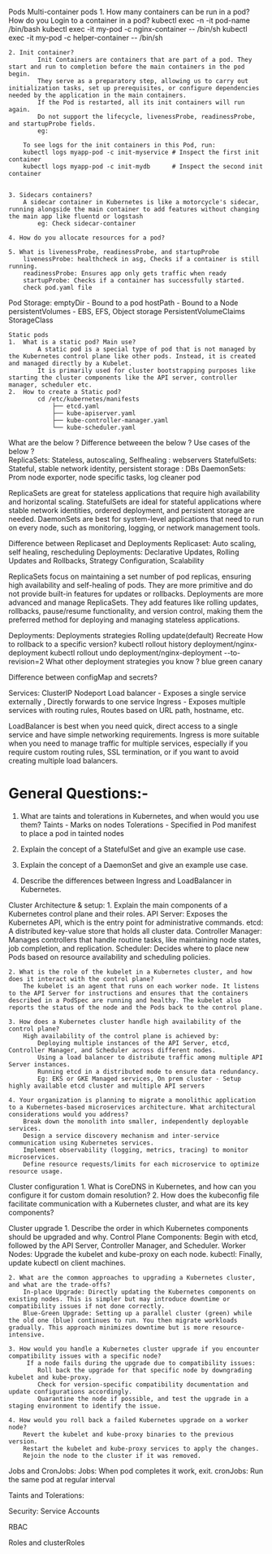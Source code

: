 Pods
    Multi-container pods
    1. How many containers can be run in a pod? How do you Login to a container in a pod?
        kubectl exec -n <ns> -it pod-name /bin/bash
        kubectl exec -it my-pod -c nginx-container -- /bin/sh
        kubectl exec -it my-pod -c helper-container -- /bin/sh
        
    2. Init container?
            Init Containers are containers that are part of a pod. They start and run to completion before the main containers in the pod begin.
            They serve as a preparatory step, allowing us to carry out initialization tasks, set up prerequisites, or configure dependencies needed by the application in the main containers.
            If the Pod is restarted, all its init containers will run again.
            Do not support the lifecycle, livenessProbe, readinessProbe, and startupProbe fields.
            eg:

        To see logs for the init containers in this Pod, run:
        kubectl logs myapp-pod -c init-myservice # Inspect the first init container
        kubectl logs myapp-pod -c init-mydb      # Inspect the second init container


    3. Sidecars containers?
        A sidecar container in Kubernetes is like a motorcycle's sidecar, running alongside the main container to add features without changing the main app like fluentd or logstash
            eg: Check sidecar-container

    4. How do you allocate resources for a pod?

    5. What is livenessProbe, readinessProbe, and startupProbe
        livenessProbe: healthcheck in asg, Checks if a container is still running.
        readinessProbe: Ensures app only gets traffic when ready
        startupProbe: Checks if a container has successfully started.
        check pod.yaml file

Pod Storage:
    emptyDir - Bound to a pod
    hostPath - Bound to a Node
    persistentVolumes - EBS, EFS, Object storage
    PersistentVolumeClaims
    StorageClass 


    Static pods 
    1.  What is a static pod? Main use?
            A static pod is a special type of pod that is not managed by the Kubernetes control plane like other pods. Instead, it is created and managed directly by a Kubelet.
            It is primarily used for cluster bootstrapping purposes like starting the cluster components like the API server, controller manager, scheduler etc.
    2.  How to create a Static pod?
            cd /etc/kubernetes/manifests
                ├── etcd.yaml
                ├── kube-apiserver.yaml
                ├── kube-controller-manager.yaml
                └── kube-scheduler.yaml

What are the below ?
Difference betweeen the below ?
Use cases of the below ?         
ReplicaSets: Stateless, autoscaling, Selfhealing : webservers
StatefulSets: Stateful, stable network identity, persistent storage : DBs
DaemonSets: Prom node exporter, node specific tasks, log cleaner pod

ReplicaSets are great for stateless applications that require high availability and horizontal scaling.
StatefulSets are ideal for stateful applications where stable network identities, ordered deployment, and persistent storage are needed.
DaemonSets are best for system-level applications that need to run on every node, such as monitoring, logging, or network management tools.



Difference between Replicaset and Deployments
    Replicaset: Auto scaling, self healing, rescheduling
    Deployments: Declarative Updates, Rolling Updates and Rollbacks, Strategy Configuration, Scalability

ReplicaSets focus on maintaining a set number of pod replicas, ensuring high availability and self-healing of pods. They are more primitive and do not provide built-in features for updates or rollbacks.
Deployments are more advanced and manage ReplicaSets. They add features like rolling updates, rollbacks, pause/resume functionality, and version control, making them the preferred method for deploying and managing stateless applications.

Deployments:
    Deployments strategies
        Rolling update(default)
        Recreate
    How to rollback to a specific version? 
        kubectl rollout history deployment/nginx-deployment
        kubectl rollout undo deployment/nginx-deployment --to-revision=2
    What other deployment strategies you know ? 
        blue green
        canary

Difference between configMap and secrets?

Services:
    ClusterIP
    Nodeport
    Load balancer - Exposes a single service externally	, Directly forwards to one service
    Ingress - Exposes multiple services with routing rules, Routes based on URL path, hostname, etc.

LoadBalancer is best when you need quick, direct access to a single service and have simple networking requirements.
Ingress is more suitable when you need to manage traffic for multiple services, especially if you require custom routing rules, SSL termination, or if you want to avoid creating multiple load balancers.


General Questions:-
==================

1. What are taints and tolerations in Kubernetes, and when would you use them?
    Taints - Marks on nodes
    Tolerations - Specified in Pod manifest to place a pod in tainted nodes

2. Explain the concept of a StatefulSet and give an example use case.

3. Explain the concept of a DaemonSet and give an example use case.

4. Describe the differences between Ingress and LoadBalancer in Kubernetes.


Cluster Architecture & setup:
    1. Explain the main components of a Kubernetes control plane and their roles.
        API Server: Exposes the Kubernetes API, which is the entry point for administrative commands.
        etcd: A distributed key-value store that holds all cluster data.
        Controller Manager: Manages controllers that handle routine tasks, like maintaining node states, job completion, and replication.
        Scheduler: Decides where to place new Pods based on resource availability and scheduling policies.

    2. What is the role of the kubelet in a Kubernetes cluster, and how does it interact with the control plane?
        The kubelet is an agent that runs on each worker node. It listens to the API Server for instructions and ensures that the containers described in a PodSpec are running and healthy. The kubelet also reports the status of the node and the Pods back to the control plane.

    3. How does a Kubernetes cluster handle high availability of the control plane?
        High availability of the control plane is achieved by:
            Deploying multiple instances of the API Server, etcd, Controller Manager, and Scheduler across different nodes.
            Using a load balancer to distribute traffic among multiple API Server instances.
            Running etcd in a distributed mode to ensure data redundancy.
            Eg: EKS or GKE Managed services, On prem cluster - Setup highly available etcd cluster and multiple API servers
    
    4. Your organization is planning to migrate a monolithic application to a Kubernetes-based microservices architecture. What architectural considerations would you address?
        Break down the monolith into smaller, independently deployable services.
        Design a service discovery mechanism and inter-service communication using Kubernetes services.
        Implement observability (logging, metrics, tracing) to monitor microservices.
        Define resource requests/limits for each microservice to optimize resource usage.

        


Cluster configuration
    1. What is CoreDNS in Kubernetes, and how can you configure it for custom domain resolution?
    2. How does the kubeconfig file facilitate communication with a Kubernetes cluster, and what are its key components?

Cluster upgrade
    1. Describe the order in which Kubernetes components should be upgraded and why.
        Control Plane Components: Begin with etcd, followed by the API Server, Controller Manager, and Scheduler.
        Worker Nodes: Upgrade the kubelet and kube-proxy on each node.
        kubectl: Finally, update kubectl on client machines.

    2. What are the common approaches to upgrading a Kubernetes cluster, and what are the trade-offs?
        In-place Upgrade: Directly updating the Kubernetes components on existing nodes. This is simpler but may introduce downtime or compatibility issues if not done correctly.
        Blue-Green Upgrade: Setting up a parallel cluster (green) while the old one (blue) continues to run. You then migrate workloads gradually. This approach minimizes downtime but is more resource-intensive.

    3. How would you handle a Kubernetes cluster upgrade if you encounter compatibility issues with a specific node?
         If a node fails during the upgrade due to compatibility issues:
            Roll back the upgrade for that specific node by downgrading kubelet and kube-proxy.
            Check for version-specific compatibility documentation and update configurations accordingly.
            Quarantine the node if possible, and test the upgrade in a staging environment to identify the issue.

    4. How would you roll back a failed Kubernetes upgrade on a worker node?
        Revert the kubelet and kube-proxy binaries to the previous version.
        Restart the kubelet and kube-proxy services to apply the changes.
        Rejoin the node to the cluster if it was removed.


Jobs and CronJobs:
    Jobs: When pod completes it work, exit. 
    cronJobs: Run the same pod at regular interval


Taints and Tolerations:

Security:
Service Accounts

RBAC

Roles and clusterRoles




